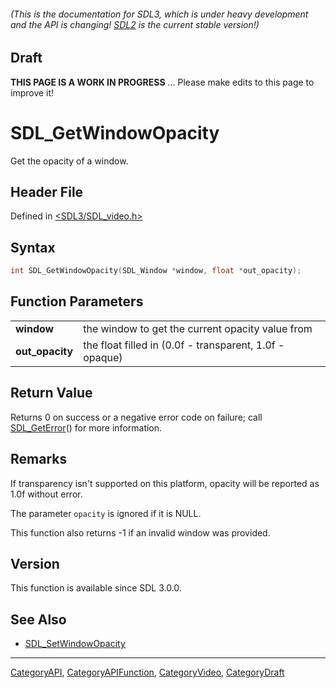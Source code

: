 ###### (This is the documentation for SDL3, which is under heavy development and the API is changing! [SDL2](https://wiki.libsdl.org/SDL2/) is the current stable version!)

## Draft

**THIS PAGE IS A WORK IN PROGRESS** ... Please make edits to this page to improve it!



<!-- #*^*^*^*^*See https://wiki.libsdl.org/SGFunctions for details on editing this page*^*^*^*^* -->
# SDL_GetWindowOpacity

Get the opacity of a window.

## Header File

Defined in [<SDL3/SDL_video.h>](https://github.com/libsdl-org/SDL/blob/main/include/SDL3/SDL_video.h)

## Syntax

```c
int SDL_GetWindowOpacity(SDL_Window *window, float *out_opacity);

```

## Function Parameters

|                     |                                                         |
| ------------------- | ------------------------------------------------------- |
| **window**          | the window to get the current opacity value from        |
| **out_opacity**     | the float filled in (0.0f - transparent, 1.0f - opaque) |

## Return Value

Returns 0 on success or a negative error code on failure; call
[SDL_GetError](SDL_GetError)() for more information.

## Remarks

If transparency isn't supported on this platform, opacity will be reported
as 1.0f without error.

The parameter `opacity` is ignored if it is NULL.

This function also returns -1 if an invalid window was provided.

## Version

This function is available since SDL 3.0.0.

## See Also

* [SDL_SetWindowOpacity](SDL_SetWindowOpacity)

----
[CategoryAPI](CategoryAPI), [CategoryAPIFunction](CategoryAPIFunction), [CategoryVideo](CategoryVideo), [CategoryDraft](CategoryDraft)
<!-- #See the Style Guide for instructions on editing the footer. -->


